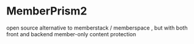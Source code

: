 # MemberPrism2
open source alternative to memberstack / memberspace , but with both front and backend member-only content protection
